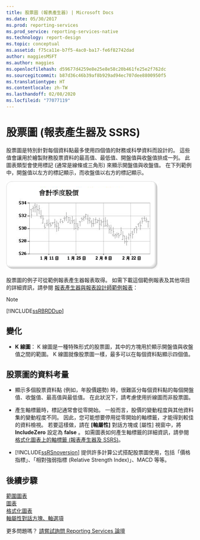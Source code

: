 ```yaml
---
title: 股票圖 (報表產生器) | Microsoft Docs
ms.date: 05/30/2017
ms.prod: reporting-services
ms.prod_service: reporting-services-native
ms.technology: report-design
ms.topic: conceptual
ms.assetid: f75ca11e-b7f5-4ac0-ba17-fe6f82742dad
author: maggiesMSFT
ms.author: maggies
ms.openlocfilehash: d59677d4259e8e25e8e58c20b461fe25e2f762dc
ms.sourcegitcommit: b87d36c46b39af8b929ad94ec707dee8800950f5
ms.translationtype: HT
ms.contentlocale: zh-TW
ms.lasthandoff: 02/08/2020
ms.locfileid: "77077119"
---
```

# <a name="stock-charts-report-builder-and-ssrs"></a>股票圖 (報表產生器及 SSRS)

  股票圖是特別針對每個資料點最多使用四個值的財務或科學資料而設計的。 這些值會讓用於繪製財務股票資料的最高值、最低值、開盤值與收盤值排成一列。 此圖表類型會使用標記 (通常是線條或三角形) 來顯示開盤值與收盤值。 在下列範例中，開盤值以左方的標記顯示，而收盤值以右方的標記顯示。  
  
 ![股票圖](../../reporting-services/report-design/media/rs-stockchart.gif "股票圖")  
  
 股票圖的例子可從範例報表產生器報表取得。 如需下載這個範例報表及其他項目的詳細資訊，請參閱 [報表產生器與報表設計師範例報表](https://go.microsoft.com/fwlink/?LinkId=198283)：  
  
> [!NOTE]  
>  [!INCLUDE[ssRBRDDup](../../includes/ssrbrddup-md.md)]  
  
## <a name="variations"></a>變化  
  
-   **K 線圖**： K 線圖是一種特殊形式的股票圖，其中的方塊用於顯示開盤值與收盤值之間的範圍。 K 線圖就像股票圖一樣，最多可以在每個資料點顯示四個值。  
  
## <a name="data-considerations-for-stock-charts"></a>股票圖的資料考量  
  
-   顯示多個股票資料點 (例如，年股價趨勢) 時，很難區分每個資料點的每個開盤值、收盤值、最高值與最低值。 在此狀況下，請考慮使用折線圖而非股票圖。  
  
-   產生軸標籤時，標記通常會從零開始。  一般而言，股價的變動程度與其他資料集的變動程度不同。 因此，您可能想要停用從零開始的軸標籤，才能得到較佳的資料檢視。 若要這樣做，請在 **[軸屬性]** 對話方塊或 [屬性] 視窗中，將 **IncludeZero** 設定為 **false** 。 如需圖表如何產生軸標籤的詳細資訊，請參閱[格式化圖表上的軸標籤 &#40;報表產生器及 SSRS&#41;](../../reporting-services/report-design/formatting-axis-labels-on-a-chart-report-builder-and-ssrs.md)。  
  
-   [!INCLUDE[ssRSnoversion](../../includes/ssrsnoversion-md.md)] 提供許多計算公式搭配股票圖使用，包括「價格指標」、「相對強弱指標 (Relative Strength Index)」、MACD 等等。  

## <a name="next-steps"></a>後續步驟

[範圍圖表](../../reporting-services/report-design/range-charts-report-builder-and-ssrs.md)   
[圖表](../../reporting-services/report-design/charts-report-builder-and-ssrs.md)   
[格式化圖表](../../reporting-services/report-design/formatting-a-chart-report-builder-and-ssrs.md)   
[軸屬性對話方塊、軸選項](https://msdn.microsoft.com/library/b276e210-7a12-48ae-971b-7dabae51df11)  

更多問題嗎？ [請嘗試詢問 Reporting Services 論壇](https://go.microsoft.com/fwlink/?LinkId=620231)
